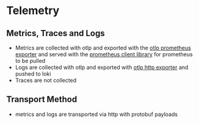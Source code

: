 # Telemetry

## Metrics, Traces and Logs

- Metrics are collected with otlp and exported with the [otlp prometheus exporter](https://pkg.go.dev/go.opentelemetry.io/otel/exporters/prometheus) and served with the [prometheus client library](https://pkg.go.dev/go.opentelemetry.io/otel/exporters/prometheus) for prometheus to be pulled
- Logs are collected with otlp and exported with [otlp http exporter](go.opentelemetry.io/otel/exporters/otlp/otlplog/otlploghttp) and pushed to loki
- Traces are not collected

## Transport Method

- metrics and logs are transported via http with protobuf payloads
